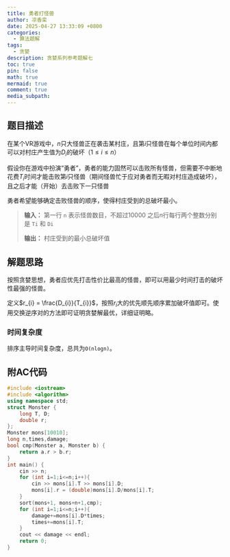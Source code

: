 ```yaml
---
title: 勇者打怪兽
author: 凉香栾
date: 2025-04-27 13:33:09 +0800
categories:
  - 算法题解
tags:
  - 贪婪
description: 贪婪系列参考题解七
toc: true
pin: false
math: true
mermaid: true
comment: true
media_subpath:
---
```



## 题目描述

在某个VR游戏中，$n$只大怪兽正在袭击某村庄，且第$i$只怪兽在每个单位时间内都可以对村庄产生值为$D_i$的破坏（$1\le i \le n$）

假设你在游戏中扮演“勇者”，勇者的能力固然可以击败所有怪兽，但需要不中断地花费$T_i$时间才能击败第$i$只怪兽（期间怪兽忙于应对勇者而无暇对村庄造成破坏），且之后才能（开始）去击败下一只怪兽

勇者希望能够确定击败怪兽的顺序，使得村庄受到的总破坏最小。

> **输入：**
> 第一行 `n` 表示怪兽数目，不超过$10000$
> 之后$n$行每行两个整数分别是 `Ti` 和 `Di`
> 
> **输出：**
> 村庄受到的最小总破坏值

## 解题思路

按照贪婪思想，勇者应优先打击性价比最高的怪兽，即可以用最少时间打击的破坏性最强的怪兽。

定义$r_{i} = \frac{D_{i}}{T_{i}}$，按照$r_i$大的优先顺先顺序累加破坏值即可。使用交换逆序对的方法即可证明贪婪解最优，详细证明略。

### 时间复杂度

排序主导时间复杂度，总共为`O(nlogn)`。

## 附AC代码

```cpp
#include <iostream>
#include <algorithm>
using namespace std;
struct Monster {
    long T, D;
    double r;
};
Monster mons[10010];
long n,times,damage;
bool cmp(Monster a, Monster b) {
    return a.r > b.r;
}
int main() {
    cin >> n;
    for (int i=1;i<=n;i++){
        cin >> mons[i].T >> mons[i].D;
        mons[i].r = (double)mons[i].D/mons[i].T;
    }
    sort(mons+1, mons+n+1,cmp);
    for (int i=1;i<=n;i++){
        damage+=mons[i].D*times;
        times+=mons[i].T;
    }
    cout << damage << endl;
    return 0;
}
```